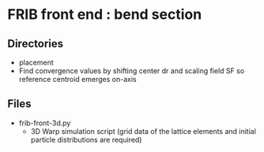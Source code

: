 # FRIB front end : bend section

## Directories
- placement
 - Find convergence values by shifting center dr and scaling field SF so reference centroid emerges on-axis

## Files
- frib-front-3d.py
  - 3D Warp simulation script (grid data of the lattice elements and initial particle distributions are required)
